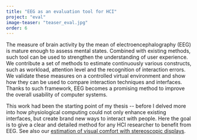 ```yaml
---
title: "EEG as an evaluation tool for HCI"
project: "eval"
image-teaser: "teaser_eval.jpg"
order: 6
---
```


The measure of brain activity by the mean of electroencephalography (EEG) is mature enough to assess mental states. Combined with existing methods, such tool can be used to strengthen the understanding of user experience. We contribute a set of methods to estimate continuously various constructs, such as workload, attention level and the recognition of interaction errors. We validate these measures on a controlled virtual environment and show how they can be used to compare interaction techniques and interfaces. Thanks to such framework, EEG becomes a promising method to improve the overall usability of computer systems.

This work had been the starting point of my thesis -- before I delved more into how physiological computing could not only enhance existing interfaces, but create brand new ways to interact with people. Here the goal is to give a clear and detailed method for any HCI researcher to benefit from EEG. See also our [estimation of visual comfort with stereoscopic displays](http://phd.jfrey.info/projects/stereo/).

